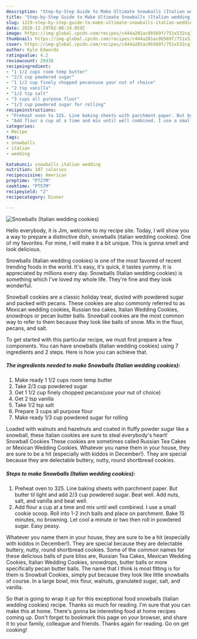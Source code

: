 ```yaml
---
description: "Step-by-Step Guide to Make Ultimate Snowballs (Italian wedding cookies)"
title: "Step-by-Step Guide to Make Ultimate Snowballs (Italian wedding cookies)"
slug: 1229-step-by-step-guide-to-make-ultimate-snowballs-italian-wedding-cookies
date: 2020-12-29T02:08:24.059Z
image: https://img-global.cpcdn.com/recipes/c444a201ac0b569f/751x532cq70/snowballs-italian-wedding-cookies-recipe-main-photo.jpg
thumbnail: https://img-global.cpcdn.com/recipes/c444a201ac0b569f/751x532cq70/snowballs-italian-wedding-cookies-recipe-main-photo.jpg
cover: https://img-global.cpcdn.com/recipes/c444a201ac0b569f/751x532cq70/snowballs-italian-wedding-cookies-recipe-main-photo.jpg
author: Kyle Edwards
ratingvalue: 4.2
reviewcount: 29438
recipeingredient:
- "1 1/2 cups room temp butter"
- "2/3 cup powdered sugar"
- "1 1/2 cup finely chopped pecansuse your nut of choice"
- "2 tsp vanilla"
- "1/2 tsp salt"
- "3 cups all purpose flour"
- "1/3 cup powdered sugar for rolling"
recipeinstructions:
- "Preheat oven to 325. Line baking sheets with parchment paper. But butter til light and add 2/3 cup powdered sugar. Beat well. Add nuts, salt, and vanilla and beat well."
- "Add flour a cup at a time and mix until well combined. I use a small cookie scoop. Roll into 1-2 inch balls and place on parchment. Bake 15 minutes, no browning. Let cool a minute or two then roll in powdered sugar. Easy peasy."
categories:
- Recipe
tags:
- snowballs
- italian
- wedding

katakunci: snowballs italian wedding 
nutrition: 107 calories
recipecuisine: American
preptime: "PT27M"
cooktime: "PT57M"
recipeyield: "2"
recipecategory: Dinner

---
```



![Snowballs (Italian wedding cookies)](https://img-global.cpcdn.com/recipes/c444a201ac0b569f/751x532cq70/snowballs-italian-wedding-cookies-recipe-main-photo.jpg)

Hello everybody, it is Jim, welcome to my recipe site. Today, I will show you a way to prepare a distinctive dish, snowballs (italian wedding cookies). One of my favorites. For mine, I will make it a bit unique. This is gonna smell and look delicious.

Snowballs (Italian wedding cookies) is one of the most favored of recent trending foods in the world. It's easy, it's quick, it tastes yummy. It is appreciated by millions every day. Snowballs (Italian wedding cookies) is something which I've loved my whole life. They're fine and they look wonderful.

Snowball cookies are a classic holiday treat, dusted with powdered sugar and packed with pecans. These cookies are also commonly referred to as Mexican wedding cookies, Russian tea cakes, Italian Wedding Cookies, snowdrops or pecan butter balls. Snowball cookies are the most common way to refer to them because they look like balls of snow. Mix in the flour, pecans, and salt.


To get started with this particular recipe, we must first prepare a few components. You can have snowballs (italian wedding cookies) using 7 ingredients and 2 steps. Here is how you can achieve that.

<!--inarticleads1-->

##### The ingredients needed to make Snowballs (Italian wedding cookies):

1. Make ready 1 1/2 cups room temp butter
1. Take 2/3 cup powdered sugar
1. Get 1 1/2 cup finely chopped pecans(use your nut of choice)
1. Get 2 tsp vanilla
1. Take 1/2 tsp salt
1. Prepare 3 cups all purpose flour
1. Make ready 1/3 cup powdered sugar for rolling


Loaded with walnuts and hazelnuts and coated in fluffy powder sugar like a snowball, these Italian cookies are sure to steal everybody&#39;s heart! Snowball Cookies These cookies are sometimes called Russian Tea Cakes or Mexican Wedding Cookies. Whatever you name them in your house, they are sure to be a hit (especially with kiddos in December!). They are special because they are delectable buttery, nutty, round shortbread cookies. 

<!--inarticleads2-->

##### Steps to make Snowballs (Italian wedding cookies):

1. Preheat oven to 325. Line baking sheets with parchment paper. But butter til light and add 2/3 cup powdered sugar. Beat well. Add nuts, salt, and vanilla and beat well.
1. Add flour a cup at a time and mix until well combined. I use a small cookie scoop. Roll into 1-2 inch balls and place on parchment. Bake 15 minutes, no browning. Let cool a minute or two then roll in powdered sugar. Easy peasy.


Whatever you name them in your house, they are sure to be a hit (especially with kiddos in December!). They are special because they are delectable buttery, nutty, round shortbread cookies. Some of the common names for these delicious balls of pure bliss are, Russian Tea Cakes, Mexican Wedding Cookies, Italian Wedding Cookies, snowdrops, butter balls or more specifically pecan butter balls. The name that I think is most fitting is for them is Snowball Cookies, simply put because they look like little snowballs of course. In a large bowl, mix flour, walnuts, granulated sugar, salt, and vanilla. 

So that is going to wrap it up for this exceptional food snowballs (italian wedding cookies) recipe. Thanks so much for reading. I'm sure that you can make this at home. There's gonna be interesting food at home recipes coming up. Don't forget to bookmark this page on your browser, and share it to your family, colleague and friends. Thanks again for reading. Go on get cooking!
